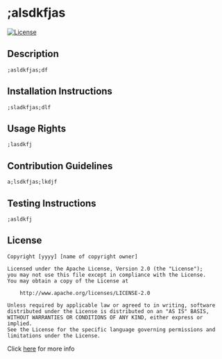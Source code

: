 # ;alsdkfjas
  [![License](https://img.shields.io/badge/License-Apache_2.0-blue.svg)](https://opensource.org/licenses/Apache-2.0)

  ## Description
    ;asldkfjas;df

  ## Installation Instructions
    ;sladkfjas;dlf

  ## Usage Rights
    ;lasdkfj

  ## Contribution Guidelines
    a;lsdkfjas;lkdjf

  ## Testing Instructions
    ;asldkfj

  ## License
    Copyright [yyyy] [name of copyright owner]

    Licensed under the Apache License, Version 2.0 (the "License");
    you may not use this file except in compliance with the License.
    You may obtain a copy of the License at

        http://www.apache.org/licenses/LICENSE-2.0

    Unless required by applicable law or agreed to in writing, software
    distributed under the License is distributed on an "AS IS" BASIS,
    WITHOUT WARRANTIES OR CONDITIONS OF ANY KIND, either express or implied.
    See the License for the specific language governing permissions and
    limitations under the License.
    
  Click [here](https://www.apache.org/licenses/LICENSE-2.0) for more info
  